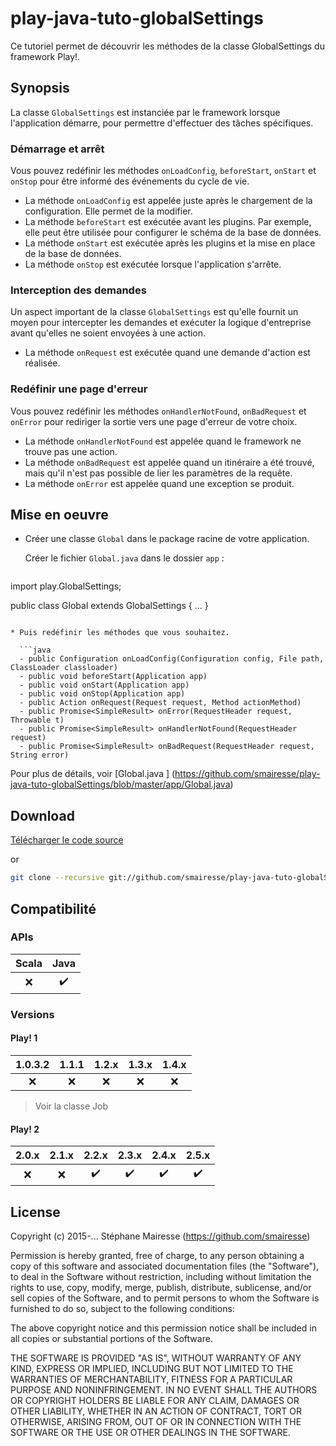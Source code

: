 # play-java-tuto-globalSettings

Ce tutoriel permet de découvrir les méthodes de la classe GlobalSettings du framework Play!.

## Synopsis

La classe `GlobalSettings` est instanciée par le framework lorsque l'application démarre, pour permettre d'effectuer des tâches spécifiques.

### Démarrage et arrêt

Vous pouvez redéfinir les méthodes `onLoadConfig`, `beforeStart`, `onStart` et `onStop` pour être informé des événements du cycle de vie.
* La méthode `onLoadConfig` est appelée juste après le chargement de la configuration. Elle permet de la modifier.
* La méthode `beforeStart` est exécutée avant les plugins. Par exemple, elle peut être utilisée pour configurer le schéma de la base de données.
* La méthode `onStart` est exécutée après les plugins et la mise en place de la base de données.
* La méthode `onStop` est exécutée lorsque l'application s'arrête.

### Interception des demandes

Un aspect important de la classe `GlobalSettings` est qu'elle fournit un moyen pour intercepter les demandes et exécuter la logique d'entreprise avant qu'elles ne soient envoyées à une action.
* La méthode `onRequest` est exécutée quand une demande d'action est réalisée.

### Redéfinir une page d'erreur

Vous pouvez redéfinir les méthodes `onHandlerNotFound`, `onBadRequest` et `onError` pour rediriger la sortie vers une page d'erreur de votre choix.

* La méthode `onHandlerNotFound` est appelée quand le framework ne trouve pas une action.
* La méthode `onBadRequest` est appelée quand un itinéraire a été trouvé, mais qu'il n'est pas possible de lier les paramètres de la requête.
* La méthode `onError` est appelée quand une exception se produit.

## Mise en oeuvre

* Créer une classe `Global` dans le package racine de votre application.

  Créer le fichier `Global.java` dans le dossier `app` :

  ```java
import play.GlobalSettings;

public class Global extends GlobalSettings {
 ...
}
```

* Puis redéfinir les méthodes que vous souhaitez.
 
  ```java
  - public Configuration onLoadConfig(Configuration config, File path, ClassLoader classloader)
  - public void beforeStart(Application app)
  - public void onStart(Application app)
  - public void onStop(Application app) 
  - public Action onRequest(Request request, Method actionMethod)
  - public Promise<SimpleResult> onError(RequestHeader request, Throwable t)
  - public Promise<SimpleResult> onHandlerNotFound(RequestHeader request)
  - public Promise<SimpleResult> onBadRequest(RequestHeader request, String error)
  ```
  Pour plus de détails, voir [Global.java ] (https://github.com/smairesse/play-java-tuto-globalSettings/blob/master/app/Global.java)

## Download

[Télécharger le code source](https://github.com/smairesse/play-java-tuto-globalSettings/archive/master.zip)

or 

```bash
git clone --recursive git://github.com/smairesse/play-java-tuto-globalSettings.git
```

## Compatibilité

### APIs

| Scala              | Java               |
|:------------------:|:------------------:|
| :x:                | :heavy_check_mark: |

### Versions

#### Play! 1

| 1.0.3.2            | 1.1.1              | 1.2.x              | 1.3.x              | 1.4.x              |
|:------------------:|:------------------:|:------------------:|:------------------:|:------------------:|
| :x:                | :x:                | :x:                | :x:                | :x:                |

> Voir la classe Job

#### Play! 2

| 2.0.x              | 2.1.x              | 2.2.x              | 2.3.x              | 2.4.x              | 2.5.x              |
|:------------------:|:------------------:|:------------------:|:------------------:|:------------------:|:------------------:|
| :x:                | :x:                | :heavy_check_mark: | :heavy_check_mark: | :heavy_check_mark: | :heavy_check_mark: |

## License

Copyright (c) 2015-... Stéphane Mairesse (https://github.com/smairesse)

Permission is hereby granted, free of charge, to any person obtaining
a copy of this software and associated documentation files (the
"Software"), to deal in the Software without restriction, including
without limitation the rights to use, copy, modify, merge, publish,
distribute, sublicense, and/or sell copies of the Software, and to
permit persons to whom the Software is furnished to do so, subject to
the following conditions:

The above copyright notice and this permission notice shall be
included in all copies or substantial portions of the Software.

THE SOFTWARE IS PROVIDED "AS IS", WITHOUT WARRANTY OF ANY KIND,
EXPRESS OR IMPLIED, INCLUDING BUT NOT LIMITED TO THE WARRANTIES OF
MERCHANTABILITY, FITNESS FOR A PARTICULAR PURPOSE AND
NONINFRINGEMENT. IN NO EVENT SHALL THE AUTHORS OR COPYRIGHT HOLDERS BE
LIABLE FOR ANY CLAIM, DAMAGES OR OTHER LIABILITY, WHETHER IN AN ACTION
OF CONTRACT, TORT OR OTHERWISE, ARISING FROM, OUT OF OR IN CONNECTION
WITH THE SOFTWARE OR THE USE OR OTHER DEALINGS IN THE SOFTWARE.
